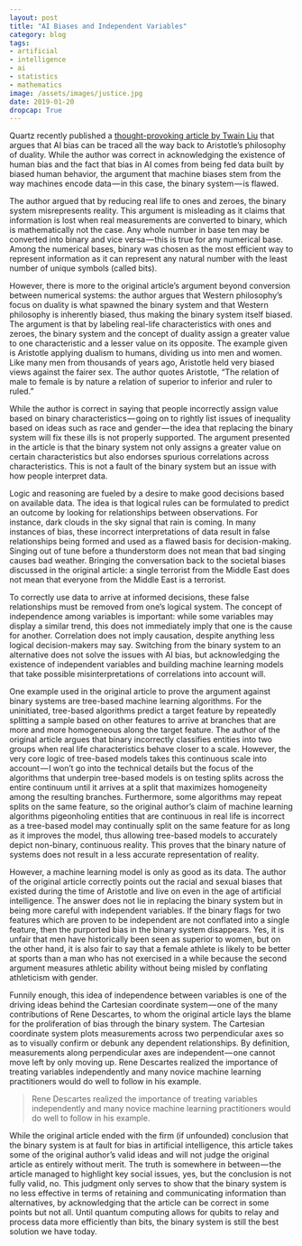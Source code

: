 ```yaml
---
layout: post
title: "AI Biases and Independent Variables"
category: blog
tags: 
- artificial 
- intelligence 
- ai 
- statistics
- mathematics
image: /assets/images/justice.jpg
date: 2019-01-20
dropcap: True
---
```


Quartz recently published a [thought-provoking article by Twain Liu](https://qz.com/1515889/aristotles-binary-philosophies-created-todays-ai-bias/) that argues that AI bias can be traced all the way back to Aristotle’s philosophy of duality. While the author was correct in acknowledging the existence of human bias and the fact that bias in AI comes from being fed data built by biased human behavior, the argument that machine biases stem from the way machines encode data — in this case, the binary system — is flawed.

The author argued that by reducing real life to ones and zeroes, the binary system misrepresents reality. This argument is misleading as it claims that information is lost when real measurements are converted to binary, which is mathematically not the case. Any whole number in base ten may be converted into binary and vice versa — this is true for any numerical base. Among the numerical bases, binary was chosen as the most efficient way to represent information as it can represent any natural number with the least number of unique symbols (called bits).

However, there is more to the original article’s argument beyond conversion between numerical systems: the author argues that Western philosophy’s focus on duality is what spawned the binary system and that Western philosophy is inherently biased, thus making the binary system itself biased. The argument is that by labeling real-life characteristics with ones and zeroes, the binary system and the concept of duality assign a greater value to one characteristic and a lesser value on its opposite. The example given is Aristotle applying dualism to humans, dividing us into men and women. Like many men from thousands of years ago, Aristotle held very biased views against the fairer sex. The author quotes Aristotle, “The relation of male to female is by nature a relation of superior to inferior and ruler to ruled.”

While the author is correct in saying that people incorrectly assign value based on binary characteristics — going on to rightly list issues of inequality based on ideas such as race and gender — the idea that replacing the binary system will fix these ills is not properly supported. The argument presented in the article is that the binary system not only assigns a greater value on certain characteristics but also endorses spurious correlations across characteristics. This is not a fault of the binary system but an issue with how people interpret data.

Logic and reasoning are fueled by a desire to make good decisions based on available data. The idea is that logical rules can be formulated to predict an outcome by looking for relationships between observations. For instance, dark clouds in the sky signal that rain is coming. In many instances of bias, these incorrect interpretations of data result in false relationships being formed and used as a flawed basis for decision-making. Singing out of tune before a thunderstorm does not mean that bad singing causes bad weather. Bringing the conversation back to the societal biases discussed in the original article: a single terrorist from the Middle East does not mean that everyone from the Middle East is a terrorist.

To correctly use data to arrive at informed decisions, these false relationships must be removed from one’s logical system. The concept of independence among variables is important: while some variables may display a similar trend, this does not immediately imply that one is the cause for another. Correlation does not imply causation, despite anything less logical decision-makers may say. Switching from the binary system to an alternative does not solve the issues with AI bias, but acknowledging the existence of independent variables and building machine learning models that take possible misinterpretations of correlations into account will.

One example used in the original article to prove the argument against binary systems are tree-based machine learning algorithms. For the uninitiated, tree-based algorithms predict a target feature by repeatedly splitting a sample based on other features to arrive at branches that are more and more homogeneous along the target feature. The author of the original article argues that binary incorrectly classifies entities into two groups when real life characteristics behave closer to a scale. However, the very core logic of tree-based models takes this continuous scale into account — I won’t go into the technical details but the focus of the algorithms that underpin tree-based models is on testing splits across the entire continuum until it arrives at a split that maximizes homogeneity among the resulting branches. Furthermore, some algorithms may repeat splits on the same feature, so the original author’s claim of machine learning algorithms pigeonholing entities that are continuous in real life is incorrect as a tree-based model may continually split on the same feature for as long as it improves the model, thus allowing tree-based models to accurately depict non-binary, continuous reality. This proves that the binary nature of systems does not result in a less accurate representation of reality.

However, a machine learning model is only as good as its data. The author of the original article correctly points out the racial and sexual biases that existed during the time of Aristotle and live on even in the age of artificial intelligence. The answer does not lie in replacing the binary system but in being more careful with independent variables. If the binary flags for two features which are proven to be independent are not conflated into a single feature, then the purported bias in the binary system disappears. Yes, it is unfair that men have historically been seen as superior to women, but on the other hand, it is also fair to say that a female athlete is likely to be better at sports than a man who has not exercised in a while because the second argument measures athletic ability without being misled by conflating athleticism with gender.

Funnily enough, this idea of independence between variables is one of the driving ideas behind the Cartesian coordinate system — one of the many contributions of Rene Descartes, to whom the original article lays the blame for the proliferation of bias through the binary system. The Cartesian coordinate system plots measurements across two perpendicular axes so as to visually confirm or debunk any dependent relationships. By definition, measurements along perpendicular axes are independent — one cannot move left by only moving up. Rene Descartes realized the importance of treating variables independently and many novice machine learning practitioners would do well to follow in his example.

> Rene Descartes realized the importance of treating variables independently and many novice machine learning practitioners would do well to follow in his example.

While the original article ended with the firm (if unfounded) conclusion that the binary system is at fault for bias in artificial intelligence, this article takes some of the original author’s valid ideas and will not judge the original article as entirely without merit. The truth is somewhere in between — the article managed to highlight key social issues, yes, but the conclusion is not fully valid, no. This judgment only serves to show that the binary system is no less effective in terms of retaining and communicating information than alternatives, by acknowledging that the article can be correct in some points but not all. Until quantum computing allows for qubits to relay and process data more efficiently than bits, the binary system is still the best solution we have today.
